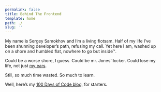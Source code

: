 ```yaml
---
permalink: false
title: Behind The Frontend 
template: home
path: ./
slug: ''
---
```


My name is Sergey Samokhov and I’m a living flotsam. Half of my life I’ve been shunning developer’s path, refusing my call. Yet here I am, washed up on a shore and humbled flat, nowhere to go but inside™.

Could be a worse shore, I guess. Could be mr. Jones’ locker. Could lose my life, not just [my ears](https://en.wikipedia.org/wiki/Hoichi_the_Earless).

Still, so much time wasted. So much to learn.

Well, here’s my [100 Days of Code blog](/100/), for starters.

